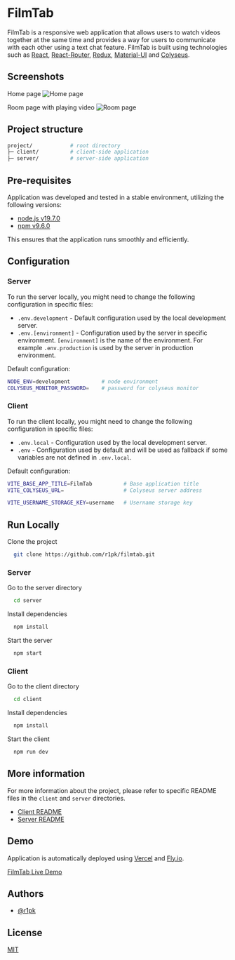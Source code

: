 # FilmTab

FilmTab is a responsive web application that allows users to watch videos together at the same time and provides a way for users to communicate with each other using a text chat feature. FilmTab is built using technologies such as [React](https://reactjs.org/), [React-Router](https://reactrouter.com), [Redux](https://redux.js.org/), [Material-UI](https://mui.com/) and [Colyseus](https://colyseus.io/).

## Screenshots

Home page
![Home page](https://i.imgur.com/OCYZmGd.png)

Room page with playing video
![Room page](https://i.imgur.com/ZDWpL4f.png)

## Project structure

```bash
project/            # root directory
├─ client/          # client-side application
├─ server/          # server-side application
```

## Pre-requisites

Application was developed and tested in a stable environment, utilizing the following versions:

- [node.js v19.7.0](https://nodejs.org/en/)
- [npm v9.6.0](https://nodejs.org/en/download/)

This ensures that the application runs smoothly and efficiently.

## Configuration

### Server

To run the server locally, you might need to change the following configuration in specific files:

- `.env.development` - Default configuration used by the local development server.
- `.env.[environment]` - Configuration used by the server in specific environment. `[environment]` is the name of the environment. For example `.env.production` is used by the server in production environment.

Default configuration:

```bash
NODE_ENV=development          # node environment
COLYSEUS_MONITOR_PASSWORD=    # password for colyseus monitor
```

### Client

To run the client locally, you might need to change the following configuration in specific files:

- `.env.local` - Configuration used by the local development server.
- `.env` - Configuration used by default and will be used as fallback if some variables are not defined in `.env.local`.

Default configuration:

```bash
VITE_BASE_APP_TITLE=FilmTab          # Base application title
VITE_COLYSEUS_URL=                   # Colyseus server address

VITE_USERNAME_STORAGE_KEY=username   # Username storage key
```

## Run Locally

Clone the project

```bash
  git clone https://github.com/r1pk/filmtab.git
```

### Server

Go to the server directory

```bash
  cd server
```

Install dependencies

```bash
  npm install
```

Start the server

```bash
  npm start
```

### Client

Go to the client directory

```bash
  cd client
```

Install dependencies

```bash
  npm install
```

Start the client

```bash
  npm run dev
```

## More information

For more information about the project, please refer to specific README files in the `client` and `server` directories.

- [Client README](./client/README.md)
- [Server README](./server/README.md)

## Demo

Application is automatically deployed using [Vercel](https://vercel.com) and [Fly.io](https://fly.io/).

[FilmTab Live Demo](https://filmtab.vercel.app/)

## Authors

- [@r1pk](https://github.com/r1pk)

## License

[MIT](https://choosealicense.com/licenses/mit/)
